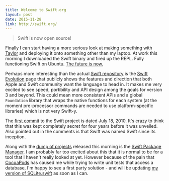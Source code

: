 ```yaml
---
title: Welcome to Swift.org
layout: post
date: 2015-11-28
link: http://swift.org/
---
```


> Swift is now open source!

Finally I can start having a more serious look at making something with [Taylor](https://github.com/izqui/Taylor) and deploying it onto something other than my laptop. At work this morning I downloaded the Swift binary and fired up the REPL. Fully functioning Swift on Ubuntu. [The future is now.](/2015/11/28/life-with-swift/)

Perhaps more interesting than the actual [Swift repository](https://github.com/apple/swift) is the [Swift Evolution](https://github.com/apple/swift-evolution) page that publicly shows the features and direction that both Apple and Swift community want the language to head in. It makes me very excited to see speed, portibility and API design among the goals for version 3 and beyond. This could mean more consistent APIs and a global `Foundation` library that wraps the native functions for each system (at the moment pre-processor commands are needed to use platform-specific libraries) which is not very Swift-y.

The [first commit](https://github.com/apple/swift/commit/18844bc65229786b96b89a9fc7739c0fc897905e) to the Swift project is dated July 18, 2010. It's crazy to think that this was kept completely secret for four years before it was unveiled. Also pointed out in the comments is that Swift was named Swift since its inception.

Along with the [dump of projects](https://github.com/apple) released this morning is the [Swift Package Manager](https://github.com/apple/swift-package-manager). I am probably far too excited about this that it is normal to be for a tool that I haven't really looked at yet. However because of the pain that [CocoaPods](https://cocoapods.org) has caused me while trying to write unit tests that access a database, I'm happy to see a first party solution - and will be updating [my version of SQLite.swift](https://github.com/JavaNut13/SQLite.swift) as soon as I can.